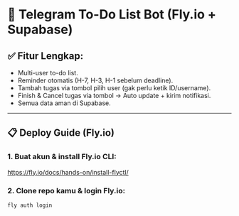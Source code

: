 # 🚀 Telegram To-Do List Bot (Fly.io + Supabase)

## ✅ Fitur Lengkap:
- Multi-user to-do list.
- Reminder otomatis (H-7, H-3, H-1 sebelum deadline).
- Tambah tugas via tombol pilih user (gak perlu ketik ID/username).
- Finish & Cancel tugas via tombol → Auto update + kirim notifikasi.
- Semua data aman di Supabase.

---

## 📋 Deploy Guide (Fly.io)

### 1. Buat akun & install Fly.io CLI:
https://fly.io/docs/hands-on/install-flyctl/

### 2. Clone repo kamu & login Fly.io:
```bash
fly auth login
